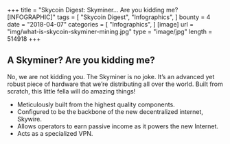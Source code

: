+++
title = "Skycoin Digest: Skyminer… Are you kidding me? [INFOGRAPHIC]"
tags = [
    "Skycoin Digest",
    "Infographics",
]
bounty = 4
date = "2018-04-07"
categories = [
    "Infographics",
]
[image]
    url = "img/what-is-skycoin-skyminer-mining.jpg"
    type = "image/jpg"
    length = 514918
+++

## A Skyminer? Are you kidding me?

No, we are not kidding you. The Skyminer is no joke. It’s an advanced yet robust piece of hardware that we’re distributing all over the world. Built from scratch, this little fella will do amazing things!

* Meticulously built from the highest quality components.
* Configured to be the backbone of the new decentralized internet, Skywire.
* Allows operators to earn passive income as it powers the new Internet.
* Acts as a specialized VPN.
